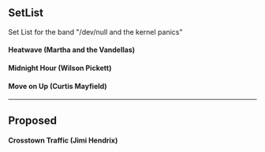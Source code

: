 ## SetList
Set List for the band "/dev/null and the kernel panics"

#### Heatwave (Martha and the Vandellas)
#### Midnight Hour (Wilson Pickett)
#### Move on Up (Curtis Mayfield)

---
## Proposed
#### Crosstown Traffic (Jimi Hendrix)
